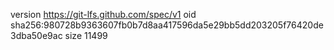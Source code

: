 version https://git-lfs.github.com/spec/v1
oid sha256:980728b9363607fb0b7d8aa417596da5e29bb5dd203205f76420de3dba50e9ac
size 11499
